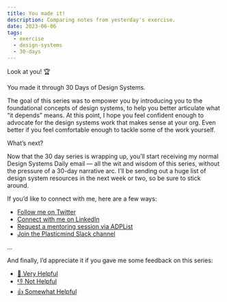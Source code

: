 ```yaml
---
title: You made it!
description: Comparing notes from yesterday's exercise.
date: 2023-06-06
tags:
  - exercise
  - design-systems
  - 30-days
---
```


Look at you! 🏆 

You made it through 30 Days of Design Systems.

The goal of this series was to empower you by introducing you to the foundational concepts of design systems, to help you better articulate what “it depends” means. At this point, I hope you feel confident enough to advocate for the design systems work that makes sense at your org. Even better if you feel comfortable enough to tackle some of the work yourself.

What’s next?

Now that the 30 day series is wrapping up, you’ll start receiving my normal Design Systems Daily email — all the wit and wisdom of this series, without the pressure of a 30-day narrative arc. I’ll be sending out a huge list of design system resources in the next week or two, so be sure to stick around.

If you’d like to connect with me, here are a few ways:

- [Follow me on Twitter](https://twitter.com/plasticmind/)
- [Connect with me on LinkedIn](https://www.linkedin.com/in/plasticmind/)
- [Request a mentoring session via ADPList](https://adplist.org/mentors/jesse-gardner)
- [Join the Plasticmind Slack channel](https://join.slack.com/t/plasticmind/shared_invite/zt-1wtdaqwsi-8K1WiEbf8lpEoE6oTl22IA)

…

And finally, I’d appreciate it if you gave me some feedback on this series:

- [🎉 Very Helpful](https://airtable.com/shrFHInhRv5OmoVql?prefill_rating=Very%20Helpful)
- [👎 Not Helpful](https://airtable.com/shrFHInhRv5OmoVql?prefill_rating=Not%20Helpful)  
- [👍 Somewhat Helpful](https://airtable.com/shrFHInhRv5OmoVql?prefill_rating=Somewhat%20Helpful)